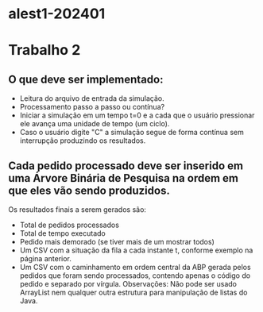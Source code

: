 # alest1-202401

# Trabalho 2

## O que deve ser implementado:

* Leitura do arquivo de entrada da simulação.
* Processamento passo a passo ou contínua?
* Iniciar a simulação em um tempo t=0 e a cada <ENTER> que o usuário pressionar ele avança uma unidade de tempo (um ciclo).
* Caso o usuário digite "C" a simulação segue de forma contínua sem interrupção produzindo os resultados.

## Cada pedido processado deve ser inserido em uma Árvore Binária de Pesquisa na ordem em que eles vão sendo produzidos.

Os resultados finais a serem gerados são: 
 - Total de pedidos processados 
 - Total de tempo executado 
 - Pedido mais demorado (se tiver mais de um mostrar todos) 
 - Um CSV com a situação da fila a cada instante t, conforme exemplo na página anterior. 
- Um CSV com o caminhamento em ordem central da ABP gerada pelos pedidos que foram sendo processados, 
contendo apenas o código do pedido e separado por vírgula. 
Observações: 
Não pode ser usado ArrayList nem qualquer outra estrutura para manipulação de listas do Java.